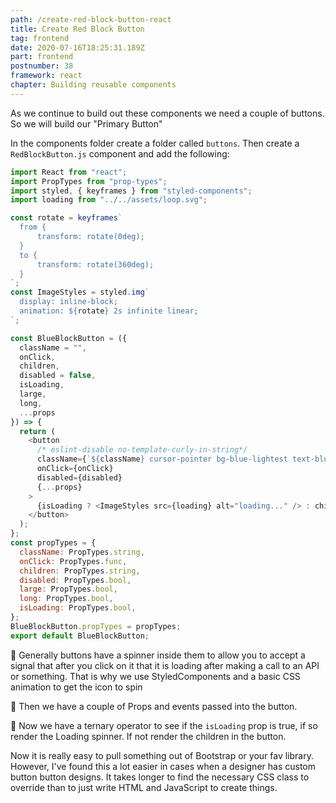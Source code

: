 ```yaml
---
path: /create-red-block-button-react
title: Create Red Block Button
tag: frontend
date: 2020-07-16T18:25:31.189Z
part: frontend
postnumber: 38
framework: react
chapter: Building reusable components
---
```

As we continue to build out these components we need a couple of buttons. So we will build our "Primary Button"

In the components folder create a folder called `buttons`. Then create a `RedBlockButton.js` component and add the following:



```javascript
import React from "react";
import PropTypes from "prop-types";
import styled, { keyframes } from "styled-components";
import loading from "../../assets/loop.svg";

const rotate = keyframes`
  from {
	  transform: rotate(0deg);
  }
  to {
	  transform: rotate(360deg);
  }
`;
const ImageStyles = styled.img`
  display: inline-block;
  animation: ${rotate} 2s infinite linear;
`;

const BlueBlockButton = ({
  className = "",
  onClick,
  children,
  disabled = false,
  isLoading,
  large,
  long,
  ...props
}) => {
  return (
    <button
      /* eslint-disable no-template-curly-in-string*/
      className={`${className} cursor-pointer bg-blue-lightest text-blue-darkest focus:outline-none font-display rounded-px px-16 py-2 hover:bg-transparent hover:border hover:border-blue-darkest`}
      onClick={onClick}
      disabled={disabled}
      {...props}
    >
      {isLoading ? <ImageStyles src={loading} alt="loading..." /> : children}
    </button>
  );
};
const propTypes = {
  className: PropTypes.string,
  onClick: PropTypes.func,
  children: PropTypes.string,
  disabled: PropTypes.bool,
  large: PropTypes.bool,
  long: PropTypes.bool,
  isLoading: PropTypes.bool,
};
BlueBlockButton.propTypes = propTypes;
export default BlueBlockButton;
```



🧁 Generally buttons have a spinner inside them to allow you to accept a signal that after you click on it that it is loading after making a call to an API or something. That is why we use StyledComponents and a basic CSS animation to get the icon to spin

🧁 Then we have a couple of Props and events passed into the button.

🧁  Now we have a ternary operator to see if the `isLoading` prop is true, if so render the Loading spinner. If not render the children in the button.

Now it is really easy to pull something out of Bootstrap or your fav library. However, I've found this a lot easier in cases when a designer has custom button button designs. It takes longer to find the necessary CSS class to override than to just write HTML and JavaScript to create things. 